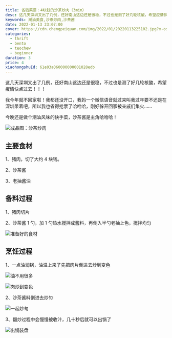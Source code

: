 ```yaml
---
title: 省钱菜谱：4块钱的沙茶炒肉（3min）
desc: 这几天深圳又出了几例，还好南山这边还是很稳，不过也是测了好几轮核酸，希望疫情快点过去！！！今晚还是做个潮汕风味的快手菜，沙茶酱是主角哈哈哈！
keywords: 潮汕美食,沙茶炒肉,沙茶酱
date: 2022-01-13 23:07:00
cover: https://cdn.chengpeiquan.com/img/2022/01/20220113225102.jpg?x-oss-process=image/interlace,1
categories:
  - thrift
  - bento
  - teochew
  - beginner
duration: 3
price: 4
xiaohongshuId: 61e03a060000000001028edb
---
```


这几天深圳又出了几例，还好南山这边还是很稳，不过也是测了好几轮核酸，希望疫情快点过去！！！

我今年就不回家啦！我都还没开口，我妈一个微信语音就过来叫我过年要不还是在深圳呆着吧，所以我也省得抢票了哈哈哈，刚好躲开回家被亲戚们集火……

今晚还是做个潮汕风味的快手菜，沙茶酱是主角哈哈哈！

![成品图：沙茶炒肉](https://cdn.chengpeiquan.com/img/2022/01/20220113225450.jpg?x-oss-process=image/interlace,1)

## 主要食材

1、猪肉，切了大约 4 块钱。

2、沙茶酱

3、老抽酱油

## 备料过程

1、猪肉切片

2、沙茶酱 1 勺，加 1 勺热水搅拌成酱料，再倒入半勺老抽上色，搅拌均匀

![准备好的食材](https://cdn.chengpeiquan.com/img/2022/01/20220113225455.jpg?x-oss-process=image/interlace,1)

## 烹饪过程

1、一点油润锅，油温上来了先把肉片倒进去炒到变色

![油不用很多](https://cdn.chengpeiquan.com/img/2022/01/20220113225454.jpg?x-oss-process=image/interlace,1)

![肉炒到变色](https://cdn.chengpeiquan.com/img/2022/01/20220113225453.jpg?x-oss-process=image/interlace,1)

2、沙茶酱料倒进去炒匀

![一起炒匀](https://cdn.chengpeiquan.com/img/2022/01/20220113225452.jpg?x-oss-process=image/interlace,1)

3、翻炒过程中会慢慢被收汁，几十秒后就可以出锅了

![出锅装盘](https://cdn.chengpeiquan.com/img/2022/01/20220113225451.jpg?x-oss-process=image/interlace,1)
